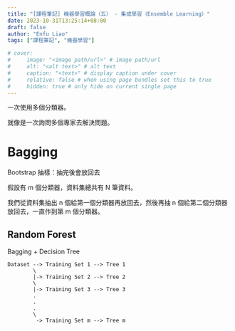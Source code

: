 ```yaml
---
title: "[課程筆記] 機器學習概論（五） - 集成學習（Ensemble Learning）"
date: 2023-10-31T13:25:14+08:00
draft: false
author: "Enfu Liao"
tags: ["課程筆記", "機器學習"]

# cover:
#     image: "<image path/url>" # image path/url
#     alt: "<alt text>" # alt text
#     caption: "<text>" # display caption under cover
#     relative: false # when using page bundles set this to true
#     hidden: true # only hide on current single page
---
```


一次使用多個分類器。

就像是一次詢問多個專家去解決問題。

# Bagging

Bootstrap 抽樣：抽完後會放回去

假設有 m 個分類器，資料集總共有 N 筆資料。

我們從資料集抽出 n 個給第一個分類器再放回去，然後再抽 n 個給第二個分類器放回去，一直作到第 m 個分類器。


## Random Forest

Bagging + Decision Tree

```
Dataset --> Training Set 1 --> Tree 1
        \
        |-> Training Set 2 --> Tree 2
        \
        |-> Training Set 3 --> Tree 3
        .
        .
        .
        \
         -> Training Set m --> Tree m
```